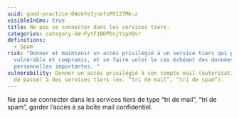 ```yaml
---
uuid: good-practice-O4okYe3jnofxMV127Mk-z
visibleInCms: true
title: Ne pas se connecter dans les services tiers.
categories: category-kW-FytF1BDPDcjYzpVQvr
definitions:
  - Spam
risk: "Donner et maintenir un accès privilégié à un service tiers qui peut être
  vulnérable et compromis, et se faire voler le cas échéant des données
  personnelles importantes. "
vulnerability: Donner un accès privilégié à son compte mail (autorisations, mot
  de passe) à des services tiers (ex. “tri de mail”, “tri de spam”).
---
```

Ne pas se connecter dans les services tiers de type “tri de mail”, “tri
de spam”, garder l’accès à sa boîte mail confidentiel.
